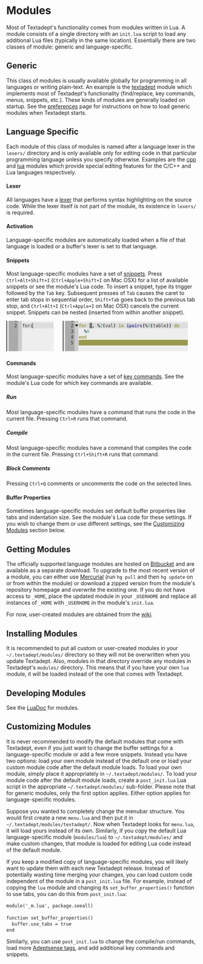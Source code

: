 # Modules

Most of Textadept's functionality comes from modules written in Lua. A module
consists of a single directory with an `init.lua` script to load any additional
Lua files (typically in the same location). Essentially there are two classes of
module: generic and language-specific.

## Generic

This class of modules is usually available globally for programming in all
languages or writing plain-text. An example is the
[textadept](../modules/_m.textadept.html) module which implements most of
Textadept's functionality (find/replace, key commands, menus, snippets, etc.).
These kinds of modules are generally loaded on startup. See the
[preferences](9_Preferences.html#user_init) page for instructions on how to load
generic modules when Textadept starts.

## Language Specific

Each module of this class of modules is named after a language lexer in the
`lexers/` directory and is only available only for editing code in that
particular programming language unless you specify otherwise. Examples are the
[cpp](../modules/_m.cpp.html) and [lua](../modules/_m.lua.html) modules which
provide special editing features for the C/C++ and Lua languages respectively.

#### Lexer

All languages have a [lexer](../modules/lexer.html) that performs syntax
highlighting on the source code. While the lexer itself is not part of the
module, its existence in `lexers/` is required.

#### Activation

Language-specific modules are automatically loaded when a file of that language
is loaded or a buffer's lexer is set to that language.

#### Snippets

Most language-specific modules have a set of
[snippets](../modules/_m.textadept.snippets.html). Press `Ctrl+Alt+Shift+I`
(`Ctrl+Apple+Shift+I` on Mac OSX) for a list of available snippets or see the
module's Lua code. To insert a snippet, type its trigger followed by the `Tab`
key. Subsequent presses of `Tab` causes the caret to enter tab stops in
sequential order, `Shift+Tab` goes back to the previous tab stop, and
`Ctrl+Alt+I` (`Ctrl+Apple+I` on Mac OSX) cancels the current snippet. Snippets
can be nested (inserted from within another snippet).

![Snippet](images/snippet.png)
&nbsp;&nbsp;&nbsp;&nbsp;
![Snippet Expanded](images/snippet2.png)

#### Commands

Most language-specific modules have a set of [key
commands](../modules/_m.textadept.keys.html). See the module's Lua code for
which key commands are available.

##### Run

Most language-specific modules have a command that runs the code in the current
file. Pressing `Ctrl+R` runs that command.

##### Compile

Most language-specific modules have a command that compiles the code in the
current file. Pressing `Ctrl+Shift+R` runs that command.

##### Block Comments

Pressing `Ctrl+Q` comments or uncomments the code on the selected lines.

#### Buffer Properties

Sometimes language-specific modules set default buffer properties like tabs and
indentation size. See the module's Lua code for these settings. If you wish to
change them or use different settings, see the
[Customizing Modules](#customizing_modules) section below.

## Getting Modules

The officially supported language modules are hosted on
[Bitbucket](https://bitbucket.org/mitchell) and are available as a separate
download. To upgrade to the most recent version of a module, you can either use
[Mercurial](http://mercurial.selenic.com) (run `hg pull` and then `hg update` on
or from within the module) or download a zipped version from the module's
repository homepage and overwrite the existing one. If you do not have access to
`_HOME`, place the updated module in your `_USERHOME` and replace all instances
of `_HOME` with `_USERHOME` in the module's `init.lua`.

For now, user-created modules are obtained from the
[wiki](http://caladbolg.net/textadeptwiki).

## Installing Modules

It is recommended to put all custom or user-created modules in your
`~/.textadept/modules/` directory so they will not be overwritten when you
update Textadept. Also, modules in that directory override any modules in
Textadept's  `modules/` directory. This means that if you have your own `lua`
module, it will be loaded instead of the one that comes with Textadept.

## Developing Modules

See the [LuaDoc](../modules/_m.html) for modules.

## Customizing Modules

It is never recommended to modify the default modules that come with Textadept,
even if you just want to change the buffer settings for a language-specific
module or add a few more snippets. Instead you have two options: load your own
module instead of the default one or load your custom module code after the
default module loads. To load your own module, simply place it appropriately in
`~/.textadept/modules/`. To load your module code after the default module
loads, create a `post_init.lua` Lua script in the appropriate
`~/.textadept/modules/` sub-folder. Please note that for generic modules, only
the first option applies. Either option applies for language-specific modules.

Suppose you wanted to completely change the menubar structure. You would first
create a new `menu.lua` and then put it in `~/.textadept/modules/textadept/`.
Now when Textadept looks for `menu.lua`, it will load yours instead of its own.
Similarly, if you copy the default Lua language-specific module (`modules/lua`)
to `~/.textadept/modules/` and make custom changes, that module is loaded for
editing Lua code instead of the default module.

If you keep a modified copy of language-specific modules, you will likely want
to update them with each new Textadept release. Instead of potentially wasting
time merging your changes, you can load custom code independent of the module in
a `post_init.lua` file. For example, instead of copying the `lua` module and
changing its `set_buffer_properties()` function to use tabs, you can do this
from `post_init.lua`:

    module('_m.lua', package.seeall)

    function set_buffer_properties()
      buffer.use_tabs = true
    end

Similarly, you can use `post_init.lua` to change the compile/run commands, load
more [Adeptsense tags](../modules/_m.textadept.adeptsense.html#load_ctags), and
add additional key commands and snippets.
